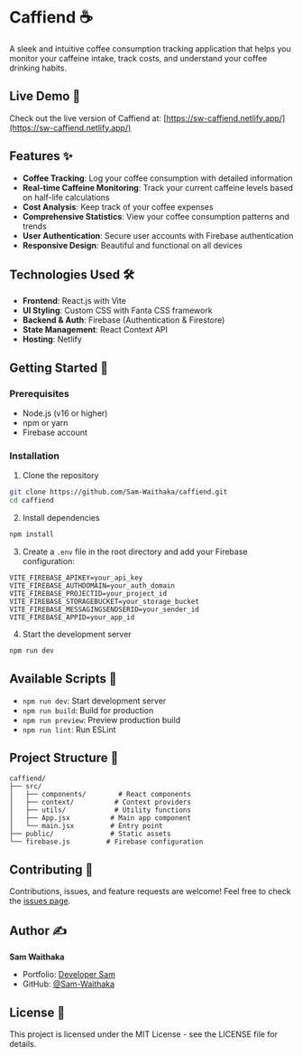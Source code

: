 # Caffiend ☕

A sleek and intuitive coffee consumption tracking application that helps you monitor your caffeine intake, track costs, and understand your coffee drinking habits.

## Live Demo 🚀

Check out the live version of Caffiend at: [https://sw-caffiend.netlify.app/](https://sw-caffiend.netlify.app/)

## Features ✨

- **Coffee Tracking**: Log your coffee consumption with detailed information
- **Real-time Caffeine Monitoring**: Track your current caffeine levels based on half-life calculations
- **Cost Analysis**: Keep track of your coffee expenses
- **Comprehensive Statistics**: View your coffee consumption patterns and trends
- **User Authentication**: Secure user accounts with Firebase authentication
- **Responsive Design**: Beautiful and functional on all devices

## Technologies Used 🛠️

- **Frontend**: React.js with Vite
- **UI Styling**: Custom CSS with Fanta CSS framework
- **Backend & Auth**: Firebase (Authentication & Firestore)
- **State Management**: React Context API
- **Hosting**: Netlify

## Getting Started 🚀

### Prerequisites

- Node.js (v16 or higher)
- npm or yarn
- Firebase account

### Installation

1. Clone the repository
```bash
git clone https://github.com/Sam-Waithaka/caffiend.git
cd caffiend
```

2. Install dependencies
```bash
npm install
```

3. Create a `.env` file in the root directory and add your Firebase configuration:
```env
VITE_FIREBASE_APIKEY=your_api_key
VITE_FIREBASE_AUTHDOMAIN=your_auth_domain
VITE_FIREBASE_PROJECTID=your_project_id
VITE_FIREBASE_STORAGEBUCKET=your_storage_bucket
VITE_FIREBASE_MESSAGINGSENDSERID=your_sender_id
VITE_FIREBASE_APPID=your_app_id
```

4. Start the development server
```bash
npm run dev
```

## Available Scripts 📜

- `npm run dev`: Start development server
- `npm run build`: Build for production
- `npm run preview`: Preview production build
- `npm run lint`: Run ESLint

## Project Structure 📁

```
caffiend/
├── src/
│   ├── components/        # React components
│   ├── context/          # Context providers
│   ├── utils/            # Utility functions
│   ├── App.jsx          # Main app component
│   └── main.jsx         # Entry point
├── public/              # Static assets
└── firebase.js         # Firebase configuration
```

## Contributing 🤝

Contributions, issues, and feature requests are welcome! Feel free to check the [issues page](https://github.com/Sam-Waithaka/caffiend/issues).

## Author ✍️

**Sam Waithaka**
- Portfolio: [Developer Sam](https://developersam-portfolio.netlify.app/)
- GitHub: [@Sam-Waithaka](https://github.com/Sam-Waithaka)

## License 📄

This project is licensed under the MIT License - see the LICENSE file for details.
